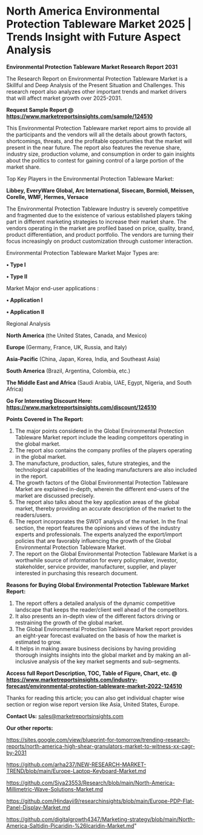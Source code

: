 # North America Environmental Protection Tableware Market 2025 | Trends Insight with Future Aspect Analysis

<strong>Environmental Protection Tableware Market Research Report 2031</strong>

The Research Report on Environmental Protection Tableware Market is a Skillful and Deep Analysis of the Present Situation and Challenges. This research report also analyzes other important trends and market drivers that will affect market growth over 2025-2031.

<strong>Request Sample Report @ <a href=https://www.marketreportsinsights.com/sample/124510>https://www.marketreportsinsights.com/sample/124510</a></strong>

This Environmental Protection Tableware market report aims to provide all the participants and the vendors will all the details about growth factors, shortcomings, threats, and the profitable opportunities that the market will present in the near future. The report also features the revenue share, industry size, production volume, and consumption in order to gain insights about the politics to contest for gaining control of a large portion of the market share.

Top Key Players in the Environmental Protection Tableware Market:

<strong>Libbey, EveryWare Global, Arc International, Sisecam, Bormioli, Meissen, Corelle, WMF, Hermes, Versace</strong>

The Environmental Protection Tableware Industry is severely competitive and fragmented due to the existence of various established players taking part in different marketing strategies to increase their market share. The vendors operating in the market are profiled based on price, quality, brand, product differentiation, and product portfolio. The vendors are turning their focus increasingly on product customization through customer interaction.

Environmental Protection Tableware Market Major Types are:

<strong>• Type I

• Type II</strong>

Market Major end-user applications :

<strong>• Application I

• Application II</strong>

Regional Analysis

</u><strong><b>North America</b></strong> (the United States, Canada, and Mexico)

<strong><b>Europe </b></strong>(Germany, France, UK, Russia, and Italy)

<strong><b>Asia-Pacific</b></strong> (China, Japan, Korea, India, and Southeast Asia)

<strong><b>South America</b></strong> (Brazil, Argentina, Colombia, etc.)

<strong><b>The Middle East and Africa</b></strong> (Saudi Arabia, UAE, Egypt, Nigeria, and South Africa)

<strong>Go For Interesting Discount Here: <a href=https://www.marketreportsinsights.com/discount/124510>https://www.marketreportsinsights.com/discount/124510</a></strong>

<strong>Points Covered in The Report:</strong>
<ol>
  <li>The major points considered in the Global Environmental Protection Tableware Market report include the leading competitors operating in the global market.</li>
  <li>The report also contains the company profiles of the players operating in the global market.</li>
  <li>The manufacture, production, sales, future strategies, and the technological capabilities of the leading manufacturers are also included in the report.</li>
  <li>The growth factors of the Global Environmental Protection Tableware Market are explained in-depth, wherein the different end-users of the market are discussed precisely.</li>
  <li>The report also talks about the key application areas of the global market, thereby providing an accurate description of the market to the readers/users.</li>
  <li>The report incorporates the SWOT analysis of the market. In the final section, the report features the opinions and views of the industry experts and professionals. The experts analyzed the export/import policies that are favorably influencing the growth of the Global Environmental Protection Tableware Market.</li>
  <li>The report on the Global Environmental Protection Tableware Market is a worthwhile source of information for every policymaker, investor, stakeholder, service provider, manufacturer, supplier, and player interested in purchasing this research document.</li>
</ol>
<strong>Reasons for Buying Global Environmental Protection Tableware Market Report:</strong>

<ol>
  <li>The report offers a detailed analysis of the dynamic competitive landscape that keeps the reader/client well ahead of the competitors.</li>
  <li>It also presents an in-depth view of the different factors driving or restraining the growth of the global market.</li>
  <li>The Global Environmental Protection Tableware Market report provides an eight-year forecast evaluated on the basis of how the market is estimated to grow.</li>
  <li>It helps in making aware business decisions by having providing thorough insights insights into the global market and by making an all-inclusive analysis of the key market segments and sub-segments.</li>
</ol>
<strong>Access full Report Description, TOC, Table of Figure, Chart, etc. @ <a href=https://www.marketreportsinsights.com/industry-forecast/environmental-protection-tableware-market-2022-124510>https://www.marketreportsinsights.com/industry-forecast/environmental-protection-tableware-market-2022-124510</a></strong>


Thanks for reading this article; you can also get individual chapter wise section or region wise report version like Asia, United States, Europe.

<strong>Contact Us:</strong>
sales@marketreportsinsights.com

<strong>Our other reports:</strong>

<a href=https://sites.google.com/view/blueprint-for-tomorrow/trending-research-reports/north-america-high-shear-granulators-market-to-witness-xx-cagr-by-2031>https://sites.google.com/view/blueprint-for-tomorrow/trending-research-reports/north-america-high-shear-granulators-market-to-witness-xx-cagr-by-2031</a>

<a href=https://github.com/arha237/NEW-RESEARCH-MARKET-TREND/blob/main/Europe-Laptop-Keyboard-Market.md>https://github.com/arha237/NEW-RESEARCH-MARKET-TREND/blob/main/Europe-Laptop-Keyboard-Market.md</a>

<a href=https://github.com/Siya23553/Research/blob/main/North-America-Millimetric-Wave-Solutions-Market.md>https://github.com/Siya23553/Research/blob/main/North-America-Millimetric-Wave-Solutions-Market.md</a>

<a href=https://github.com/Hindavii9/researchinsights/blob/main/Europe-PDP-Flat-Panel-Display-Market.md>https://github.com/Hindavii9/researchinsights/blob/main/Europe-PDP-Flat-Panel-Display-Market.md</a>

<a href=https://github.com/digitalgrowth4347/Marketing-strategy/blob/main/North-America-Saltidin-Picaridin-%26Icaridin-Market.md>https://github.com/digitalgrowth4347/Marketing-strategy/blob/main/North-America-Saltidin-Picaridin-%26Icaridin-Market.md</a>"
